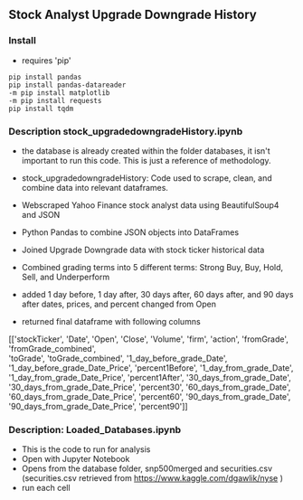 ## Stock Analyst Upgrade Downgrade History

### Install

* requires 'pip' 

```
pip install pandas
pip install pandas-datareader
-m pip install matplotlib
-m pip install requests
pip install tqdm
```

### Description stock_upgradedowngradeHistory.ipynb

* the database is already created within the folder databases, it isn't important to run this code. This is just a reference of methodology.

* stock_upgradedowngradeHistory: Code used to scrape, clean, and combine data into relevant dataframes.
* Webscraped Yahoo Finance stock analyst data using BeautifulSoup4 and JSON
* Python Pandas to combine JSON objects into DataFrames
* Joined Upgrade Downgrade data with stock ticker historical data
* Combined grading terms into 5 different terms: Strong Buy, Buy, Hold, Sell, and Underperform
* added 1 day before, 1 day after, 30 days after, 60 days after, and 90 days after dates, prices, and percent changed from Open

* returned final dataframe with following columns

[['stockTicker',
 'Date',
 'Open',
 'Close',
 'Volume',
 'firm',
 'action',
 'fromGrade',
 'fromGrade_combined',          
 'toGrade',
 'toGrade_combined',
 '1_day_before_grade_Date',
 '1_day_before_grade_Date_Price',
 'percent1Before',
 '1_day_from_grade_Date',
 '1_day_from_grade_Date_Price',
 'percent1After',
 '30_days_from_grade_Date',
 '30_days_from_grade_Date_Price',
 'percent30',
 '60_days_from_grade_Date',
 '60_days_from_grade_Date_Price',
 'percent60',
 '90_days_from_grade_Date',
 '90_days_from_grade_Date_Price',
 'percent90']]



### Description: Loaded_Databases.ipynb

* This is the code to run for analysis
* Open with Jupyter Notebook
* Opens from the database folder, snp500merged and securities.csv (securities.csv retrieved from https://www.kaggle.com/dgawlik/nyse )
* run each cell


